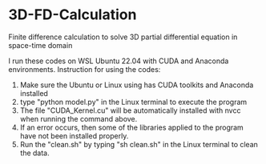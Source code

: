 # 3D-FD-Calculation
Finite difference calculation to solve 3D partial differential equation in space-time domain

I run these codes on WSL Ubuntu 22.04 with CUDA and Anaconda environments.
Instruction for using the codes:
1. Make sure the Ubuntu or Linux using has CUDA toolkits and Anaconda installed
2. type "python model.py" in the Linux terminal to execute the program
3. The file "CUDA_Kernel.cu" will be automatically installed with nvcc when running the command above.
4. If an error occurs, then some of the libraries applied to the program have not been installed properly.
5. Run the "clean.sh" by typing "sh clean.sh" in the Linux terminal to clean the data.
